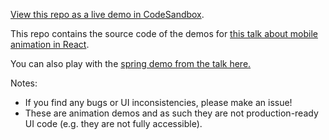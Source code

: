 [View this repo as a live demo in CodeSandbox](https://codesandbox.io/s/github/aholachek/mobile-first-animation).

This repo contains the source code of the demos for [this talk about mobile animation in React](http://mobile-first-animation.netlify.com).

You can also play with the [spring demo from the talk here.](https://spring-playground.netlify.com/)

Notes:

- If you find any bugs or UI inconsistencies, please make an issue!
- These are animation demos and as such they are not production-ready UI code (e.g. they are not fully accessible).
